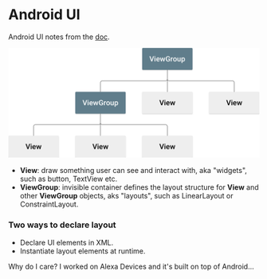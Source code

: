 # Android UI

Android UI notes from the [doc](https://developer.android.com/guide/topics/ui/declaring-layout).



![viewgroup_2x](viewgroup_2x.png)



- **View**: draw something user can see and interact with, aka "widgets", such as button, TextView etc.
- **ViewGroup**: invisible container defines the layout structure for **View** and other **ViewGroup** objects, aks "layouts", such as LinearLayout or ConstraintLayout.

### Two ways to declare layout

- Declare UI elements in XML.
- Instantiate layout elements at runtime.



Why do I care? I worked on Alexa Devices and it's built on top of Android...

